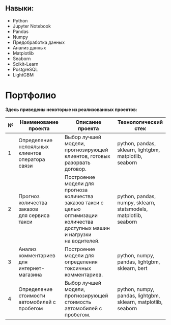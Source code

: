 

## Навыки:

- Python
- Jupyter Notebook
- Pandas
- Numpy
- Предобработка данных
- Анализ данных
- Matplotlib
- Seaborn
- Scikit-Learn
- PostgreSQL
- LightGBM

# Портфолио

**Здесь приведены некоторые из реализованных проектов:**

|№|Наименование проекта|Описание проекта|Технологический<br>стек|
|-|--------------------|----------------|--------------------|
|1|Определение нелояльных<br>клиентов оператора связи|Выбор лучшей модели, прогнозирующей<br> клиентов, готовых разорвать договор.|python, pandas,<br>sklearn, lightgbm,<br>matplotlib, seaborn|
|2|Прогноз количества заказов<br>для сервиса такси|Построение модели для прогноза количества<br>заказов такси с целью оптимизации<br>количества доступных машин и нагрузки<br>на водителей.|python, pandas,<br>numpy, sklearn,<br> statsmodels, matplotlib,<br>seaborn|
|3|Анализ комментариев для<br>интернет-магазина|Построение модели для определения токсичных<br>комментариев.|python, numpy,<br>pandas, lightgbm,<br>sklearn, bert|
|4|Определение стоимости автомобилей с пробегом|Выбор лучшей модели, прогнозирующей стоимость автомобилей с пробегом.|python, numpy,<br>pandas, lightgbm,<br>sklearn, matplotlib, seaborn|

<!--
**Xellos-00/Xellos-00** is a ✨ _special_ ✨ repository because its `README.md` (this file) appears on your GitHub profile.
